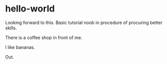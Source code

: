 # hello-world

Looking forward to this. Basic tutorial noob in procedure of procuring better skills.

There is a coffee shop in front of me.

I like bananas.

Out.

